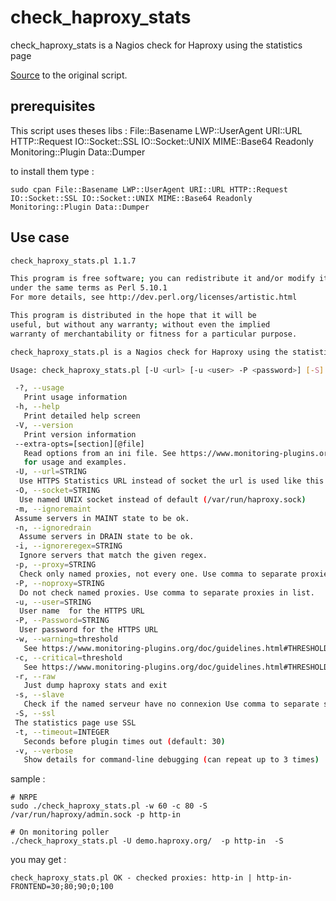 # check_haproxy_stats
check_haproxy_stats is a Nagios check for Haproxy using the statistics page

[Source](https://exchange.nagios.org/directory/Plugins/Network-Connections%2C-Stats-and-Bandwidth/check-haproxy-stats-%28over-ssh%29/details) to the original script.

## prerequisites

This script uses theses libs : File::Basename LWP::UserAgent URI::URL HTTP::Request IO::Socket::SSL IO::Socket::UNIX MIME::Base64 Readonly Monitoring::Plugin Data::Dumper

to install them type :
```shell
sudo cpan File::Basename LWP::UserAgent URI::URL HTTP::Request IO::Socket::SSL IO::Socket::UNIX MIME::Base64 Readonly Monitoring::Plugin Data::Dumper
```
## Use case 
```bash
check_haproxy_stats.pl 1.1.7

This program is free software; you can redistribute it and/or modify it
under the same terms as Perl 5.10.1
For more details, see http://dev.perl.org/licenses/artistic.html

This program is distributed in the hope that it will be
useful, but without any warranty; without even the implied
warranty of merchantability or fitness for a particular purpose.

check_haproxy_stats.pl is a Nagios check for Haproxy using the statistics page via local socket or http(s)

Usage: check_haproxy_stats.pl [-U <url> [-u <user> -P <password>] [-S] ] | [ -O <namedsocket> ]  [-p <proxy>] [-x <proxy>] [-r] [-s <servers>] [-i <REGEX>] [-w <threshold> ] [-c <threshold> ]  [-t <timeout>]

 -?, --usage
   Print usage information
 -h, --help
   Print detailed help screen
 -V, --version
   Print version information
 --extra-opts=[section][@file]
   Read options from an ini file. See https://www.monitoring-plugins.org/doc/extra-opts.html
   for usage and examples.
 -U, --url=STRING
  Use HTTPS Statistics URL instead of socket the url is used like this https://$url;csv
 -O, --socket=STRING
  Use named UNIX socket instead of default (/var/run/haproxy.sock)
 -m, --ignoremaint
 Assume servers in MAINT state to be ok.
 -n, --ignoredrain
  Assume servers in DRAIN state to be ok.
 -i, --ignoreregex=STRING
  Ignore servers that match the given regex.
 -p, --proxy=STRING
  Check only named proxies, not every one. Use comma to separate proxies in list.
 -P, --noproxy=STRING
  Do not check named proxies. Use comma to separate proxies in list.
 -u, --user=STRING
  User name  for the HTTPS URL
 -P, --Password=STRING
  User password for the HTTPS URL
 -w, --warning=threshold
   See https://www.monitoring-plugins.org/doc/guidelines.html#THRESHOLDFORMAT for the threshold format.
 -c, --critical=threshold
   See https://www.monitoring-plugins.org/doc/guidelines.html#THRESHOLDFORMAT for the threshold format.
 -r, --raw
   Just dump haproxy stats and exit
 -s, --slave
   Check if the named serveur have no connexion Use comma to separate serveur in list.
 -S, --ssl
 The statistics page use SSL
 -t, --timeout=INTEGER
   Seconds before plugin times out (default: 30)
 -v, --verbose
   Show details for command-line debugging (can repeat up to 3 times)

```

sample :

```shell
# NRPE
sudo ./check_haproxy_stats.pl -w 60 -c 80 -S /var/run/haproxy/admin.sock -p http-in

# On monitoring poller 
./check_haproxy_stats.pl -U demo.haproxy.org/  -p http-in  -S  
```

you may get :
```shell
check_haproxy_stats.pl OK - checked proxies: http-in | http-in-FRONTEND=30;80;90;0;100
